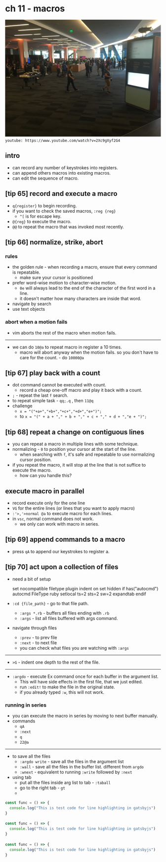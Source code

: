 # ch 11 - macros

![Test image](./IMG_5113.jpg)
`youtube: https://www.youtube.com/watch?v=2Xc9gXyf2G4`

## intro

- can record any number of keystrokes into registers.
- can append others macros into existing macros.
- can edit the sequence of macro.

## [tip 65] record and execute a macro

- `q{register}` to begin recording.
- if you want to check the saved macros, `:reg {reg}`
  - `^[` is for escape key.
- `@{reg}` to execute the macro.
- `@@` to repeat the macro that was invoked most recently.

## [tip 66] normalize, strike, abort

### rules

- the golden rule - when recording a macro, ensure that every command is repeatable.
  - make sure your cursor is positioned
- prefer word-wise motion to character-wise motion.
  - `0e` will always lead to the end of the character of the first word in a line.
  - it doesn't matter how many characters are inside that word.
- navigate by search
- use text objects

### abort when a motion fails

- vim aborts the rest of the macro when motion fails.

---

- we can do `10@a` to repeat macro in register a 10 times.
  - macro will abort anyway when the motion fails. so you don't have to care for the count. - do `10000@a`

## [tip 67] play back with a count

- dot command cannot be executed with count.
  - record a cheap one-off macro and play it back with a count.
- `;` - repeat the last `f` search.
- to repeat simple task - `qq;.q` , then `11@q`
- challenge
  - `x = "("+a+","+b+","+c+","+d+","e+")";`
  - to `x = "(" + a + "," + b + "," + c + "," + d + ","e + ")";`

## [tip 68] repeat a change on contiguous lines

- you can repeat a macro in multiple lines with some technique.
- normalizing - `0` to position your cursor at the start of the line.
  - when searching with `f`, it's safe and repeatable to use normalizing cursor position.
- if you repeat the macro, it will stop at the line that is not suffice to execute the macro.
  - how can you handle this?

## execute macro in parallel

- record execute only for the one line
- `VG` for the entire lines (or lines that you want to apply macro)
- `:'>,'>normal @a` to execute macro for each lines.
- in `vsc`, normal command does not work.
  - we only can work with macro in series.

## [tip 69] append commands to a macro

- press `qA` to append our keystrokes to register a.

## [tip 70] act upon a collection of files

- need a bit of setup

  set nocompatible
  filetype plugin indent on
  set hidden
  if has("autocmd")
  autocmd FileType ruby setlocal ts=2 sts=2 sw=2 expandtab
  endif

- `:cd {file_path}` - go to that file path.
  - `:args *.rb` - buffers all files ending with `.rb`
  - `:args` - list all files buffered with args command.
- navigate through files
  - `:prev` - to prev file
  - `:next` - to next file
  - you can check what files you are watching with `:args`

---

- `>G` - indent one depth to the rest of the file.

---

- `:argdo` - execute Ex command once for each buffer in the argument list.
  - This will have side effects in the first file, that we just edited.
  - run `:edit!` to make the file in the original state.
  - if you already typed `:w`, this will not work.

### running in series

- you can execute the macro in series by moving to next buffer manually.
- commands
  - `qA`
  - `:next`
  - `q`
  - `22@a`

---

- to save all the files
  - `:argdo write` - save all the files in the argument list
  - `:wall` - save all the files in the buffer list. different from `argdo`
  - `:wnext` - equivalent to running `:write` followed by `:next`
- using tab
  - put all the files inside arg list to tab - `:taball`
  - go to the right tab - `gt`
  -

```javascript
const func = () => {
  console.log("This is test code for line highlighting in gatsbyjs")
}

const func = () => {
  console.log("This is test code for line highlighting in gatsbyjs")
}

const func = () => {
  console.log("This is test code for line highlighting in gatsbyjs")
}
```

